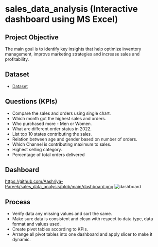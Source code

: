# sales_data_analysis (Interactive dashboard using MS Excel)
## Project Objective 
The main goal is to identify key insights that help optimize inventory management, improve marketing strategies and increase sales and profitability. 

## Dataset 
- <a href= "https://github.com/Aashriya-Pareek/sales_data_analysis/blob/main/Vrinda%20Store%20Data%20Analysis.csv">Dataset</a>

## Questions (KPIs)
- Compare the sales and orders using single chart.
- Which month got the highest sales and orders.
- Who purchased more - Men or Women.
- What are different order status in 2022.
- List top 10 states contributing the sales.
- Relation between age and gender based on number of orders.
- Which Channel is contributing maximum to sales.
- Highest selling category.
- Percentage of total orders delivered

## Dashboard
https://github.com/Aashriya-Pareek/sales_data_analysis/blob/main/dashboard.png
![dashboard](https://github.com/user-attachments/assets/2b5748e9-11ca-475d-ae64-ca33f6fb817f)


## Process
- Verify data any missing values and sort the same.
- Make sure data is consistent and clean with respect to data type, data format and values used.
- Create pivot tables according to KPIs.
- Arrange all pivot tables into one dashboard and apply slicer to make it dynamic.
